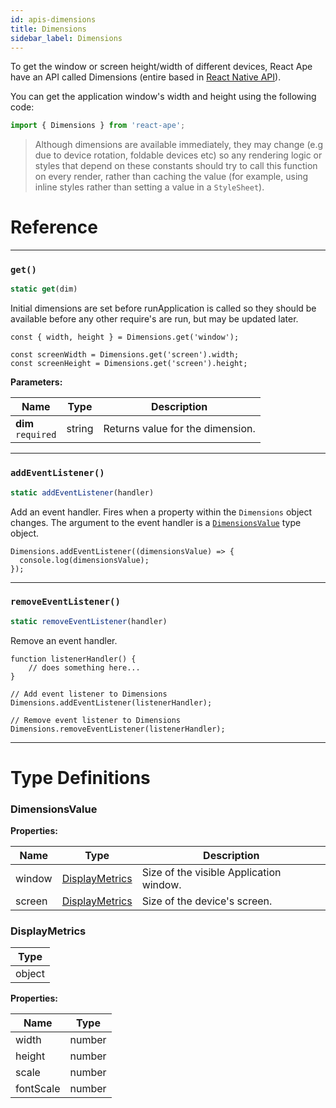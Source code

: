 ```yaml
---
id: apis-dimensions
title: Dimensions
sidebar_label: Dimensions
---
```


To get the window or screen height/width of different devices, React Ape have an API called Dimensions (entire based in [React Native API](https://facebook.github.io/react-native/docs/dimensions)).

You can get the application window's width and height using the following code:

```jsx
import { Dimensions } from 'react-ape';
```

> Although dimensions are available immediately, they may change (e.g due to device rotation, foldable devices etc) so any rendering logic or styles that depend on these constants should try to call this function on every render, rather than caching the value (for example, using inline styles rather than setting a value in a `StyleSheet`).

# Reference

---

### `get()`

```jsx
static get(dim)
```

Initial dimensions are set before runApplication is called so they should be available before any other require's are run, but may be updated later.

```JS
const { width, height } = Dimensions.get('window');

const screenWidth = Dimensions.get('screen').width;
const screenHeight = Dimensions.get('screen').height;
```

**Parameters:**

| Name                                                               | Type   | Description                                                                       |
| ------------------------------------------------------------------ | ------ | --------------------------------------------------------------------------------- |
| **dim** <div className="label basic required two-lines">`required`</div> | string | Returns value for the dimension. |

---

### `addEventListener()`

```jsx
static addEventListener(handler)
```

Add an event handler. Fires when a property within the `Dimensions` object changes. The argument to the event handler is a [`DimensionsValue`](#dimensionsvalue) type object.

```JS
Dimensions.addEventListener((dimensionsValue) => {
  console.log(dimensionsValue);
});
```

---

### `removeEventListener()`

```jsx
static removeEventListener(handler)
```

Remove an event handler.

```JS
function listenerHandler() {
	// does something here...
}

// Add event listener to Dimensions
Dimensions.addEventListener(listenerHandler);

// Remove event listener to Dimensions
Dimensions.removeEventListener(listenerHandler);
```

---

# Type Definitions

### DimensionsValue

**Properties:**

| Name   | Type                                        | Description                             |
| ------ | ------------------------------------------- | --------------------------------------- |
| window | [DisplayMetrics](apis-dimensions#displaymetrics) | Size of the visible Application window. |
| screen | [DisplayMetrics](apis-dimensions#displaymetrics) | Size of the device's screen.            |

### DisplayMetrics

| Type   |
| ------ |
| object |

**Properties:**

| Name      | Type   |
| --------- | ------ |
| width     | number |
| height    | number |
| scale     | number |
| fontScale | number |
